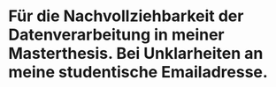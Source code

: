 # Für die Nachvollziehbarkeit der Datenverarbeitung in meiner Masterthesis. Bei Unklarheiten an meine studentische Emailadresse.
